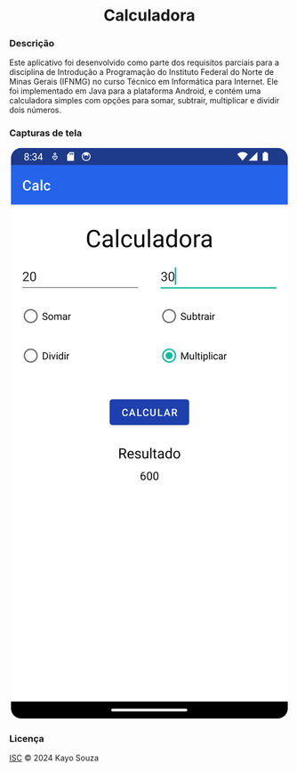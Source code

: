 <h1 align="center">Calculadora</h1>

### Descrição
Este aplicativo foi desenvolvido como parte dos requisitos parciais para a disciplina de Introdução a Programação do Instituto Federal do Norte de Minas Gerais (IFNMG) no curso Técnico em Informática para Internet. Ele foi implementado em Java para a plataforma Android, e contém uma calculadora simples com opções para somar, subtrair, multiplicar e dividir dois números.

### Capturas de tela

<center>

![Tela principal](.github/Screenshot_20240503_173500.png)

</center>


### Licença

[ISC](LICENSE.md) © 2024 Kayo Souza
